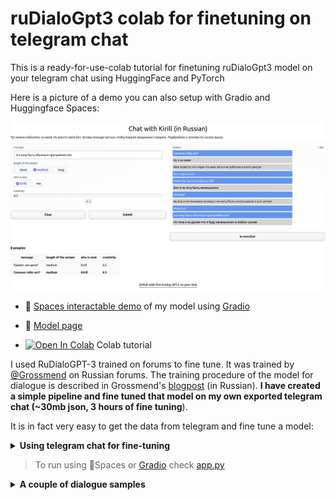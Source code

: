 # ruDialoGpt3 colab for finetuning on telegram chat
This is a ready-for-use-colab tutorial for finetuning ruDialoGpt3 model on your telegram chat using HuggingFace and PyTorch

Here is a picture of a demo you can also setup with Gradio and Huggingface Spaces:

![t](https://raw.githubusercontent.com/Kirili4ik/ruDialoGpt3-finetune-colab/main/samples/sample6.png)

- 🤗 [Spaces interactable demo](https://huggingface.co/spaces/Kirili4ik/chat-with-Kirill) of my model using [Gradio](https://github.com/gradio-app/gradio)

- 🤗 [Model page](https://huggingface.co/Kirili4ik/ruDialoGpt3-medium-finetuned-telegram) 

- [![Open In Colab](https://colab.research.google.com/assets/colab-badge.svg)](https://colab.research.google.com/drive/1fnAVURjyZRK9VQg1Co_-SKUQnRES8l9R?usp=sharing) Colab tutorial 


I used RuDialoGPT-3 trained on forums to fine tune. It was trained by [@Grossmend](https://github.com/Grossmend) on Russian forums. The training procedure of the model for dialogue is described in Grossmend's [blogpost](https://habr.com/ru/company/icl_services/blog/548244/) (in Russian). **I have created a simple pipeline and fine tuned that model on my own exported telegram chat (~30mb json, 3 hours of fine tuning**). 

It is in fact very easy to get the data from telegram and fine tune a model:
<details>
 <summary><b>Using telegram chat for fine-tuning</b>
 </summary>
1) Export your telegram chat as JSON

![](https://raw.githubusercontent.com/Kirili4ik/ruDialoGpt3-finetune-colab/main/samples/how-to-export-chat.jpg)

2) Upload it to colab

![](https://raw.githubusercontent.com/Kirili4ik/ruDialoGpt3-finetune-colab/main/samples/how-to-upload-json.jpg)

3) The code will create a dataset for you

4) Wait a bit! 
 
5) :tada: (Inference and smile)
</details>
 
> To run using 🤗Spaces or [Gradio](https://github.com/gradio-app/gradio) check [app.py](app.py)  
 

<details>
  <summary><b>A couple of dialogue samples</b>
  </summary> 
  <img src="https://raw.githubusercontent.com/Kirili4ik/ruDialoGpt3-finetune-colab/main/samples/sample3.jpg">
  <img src="https://raw.githubusercontent.com/Kirili4ik/ruDialoGpt3-finetune-colab/main/samples/sample4.jpg">
  <img src="https://raw.githubusercontent.com/Kirili4ik/ruDialoGpt3-finetune-colab/main/samples/sample5.jpg">
  <img src="https://raw.githubusercontent.com/Kirili4ik/ruDialoGpt3-finetune-colab/main/samples/sample1.jpg">
  <img src="https://raw.githubusercontent.com/Kirili4ik/ruDialoGpt3-finetune-colab/main/samples/sample2.jpg">
</details>
